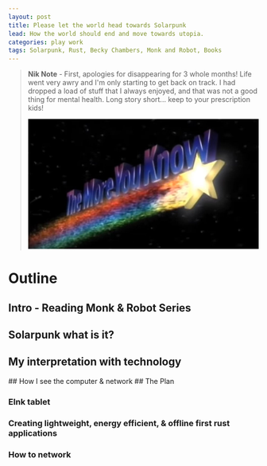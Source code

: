```yaml
---
layout: post
title: Please let the world head towards Solarpunk
lead: How the world should end and move towards utopia.
categories: play work
tags: Solarpunk, Rust, Becky Chambers, Monk and Robot, Books
---
```


> **Nik Note** - First, apologies for disappearing for 3 whole months! Life went very awry and I'm only starting to get back on track. I had dropped a load of stuff that I always enjoyed, and that was not a good thing for mental health. Long story short... keep to your prescription kids!
>
>![The More You Know Meme](/assets/jpg/blog/20240324/more-you-know.jpg)

# Outline
## Intro - Reading Monk & Robot Series
## Solarpunk what is it?
## My interpretation with technology
## How I see the computer & network
## The Plan
### EInk tablet
### Creating lightweight, energy efficient, & offline first rust applications
### How to network